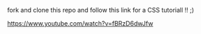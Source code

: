 fork and clone this repo and follow this link for a CSS tutoriall !! ;)

https://www.youtube.com/watch?v=fBRzD6dwJfw
